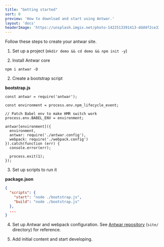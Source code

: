 ```yaml
---
title: "Getting started"
sort: 0
preview: 'How to download and start using Antwar.'
layout: 'docs'
headerImage: 'https://unsplash.imgix.net/photo-1422513391413-ddd4f2ce3340?q=75&fm=jpg&s=282e5978de17d6cd2280888d16f06f04'
---
```


Follow these steps to create your antwar site.

1. Set up a project (`mkdir demo && cd demo && npm init -y`)

2. Install Antwar core

```
npm i antwar -D
```

2. Create a bootstrap script

**bootstrap.js**

```
const antwar = require('antwar');

const environment = process.env.npm_lifecycle_event;

// Patch Babel env to make HMR switch work
process.env.BABEL_ENV = environment;

antwar[environment]({
  environment,
  antwar: require('./antwar.config'),
  webpack: require('./webpack.config')
}).catch(function (err) {
  console.error(err);

  process.exit(1);
});
```

3. Set up scripts to run it

**package.json**

```json
{
  "scripts": {
    "start": "node ./bootstrap.js",
    "build": "node ./bootstrap.js"
  },
  ...
}
```

4. Set up Antwar and webpack configuration. See [Antwar repository](https://github.com/antwarjs/antwar) (`site/` directory) for reference.

5. Add initial content and start developing.
